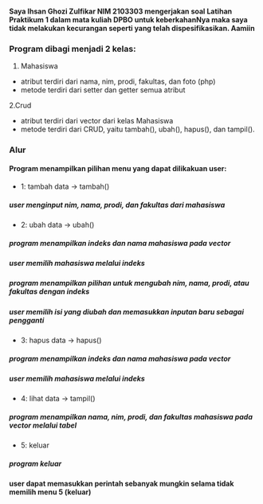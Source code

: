 #### Saya Ihsan Ghozi Zulfikar NIM 2103303 mengerjakan soal Latihan Praktikum 1 dalam mata kuliah DPBO untuk keberkahanNya maka saya tidak melakukan kecurangan seperti yang telah dispesifikasikan. Aamiin

### Program dibagi menjadi 2 kelas:

1.  Mahasiswa
* atribut terdiri dari nama, nim, prodi, fakultas, dan foto (php)
* metode terdiri dari setter dan getter semua atribut

2.Crud
* atribut terdiri dari vector dari kelas Mahasiswa
* metode terdiri dari CRUD, yaitu tambah(), ubah(), hapus(), dan tampil().

### Alur
#### Program menampilkan pilihan menu yang dapat dilikakuan user:
* 1: tambah data -> tambah()
##### user menginput nim, nama, prodi, dan fakultas dari mahasiswa
* 2: ubah data -> ubah()
##### program menampilkan indeks dan nama mahasiswa pada vector
##### user memilih mahasiswa melalui indeks
##### program menampilkan pilihan untuk mengubah nim, nama, prodi, atau fakultas dengan indeks
##### user memilih isi yang diubah dan memasukkan inputan baru sebagai pengganti
* 3: hapus data -> hapus()
##### program menampilkan indeks dan nama mahasiswa pada vector
##### user memilih mahasiswa melalui indeks
* 4: lihat data -> tampil()
##### program menampilkan nama, nim, prodi, dan fakultas mahasiswa pada vector melalui tabel
* 5: keluar
##### program keluar

#### user dapat memasukkan perintah sebanyak mungkin selama tidak memilih menu 5 (keluar)
